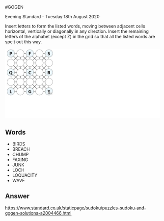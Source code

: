 ﻿#GOGEN

Evening Standard - Tuesday 18th August 2020

Insert letters to form the listed words, moving between adjacent cells horizontal, vertically or diagonally in any direction. 
Insert the remaining letters of the alphabet (except Z) in the grid so that all the listed words are spelt out this way.

![Puzzle](Puzzle.png "Puzzle")

## Words

+ BIRDS
+ BREACH
+ CHUMP
+ FAXING
+ JUNK
+ LOCH
+ LOQUACITY
+ WAVE

## Answer

https://www.standard.co.uk/staticpage/sudoku/puzzles-sudoku-and-gogen-solutions-a2004466.html
